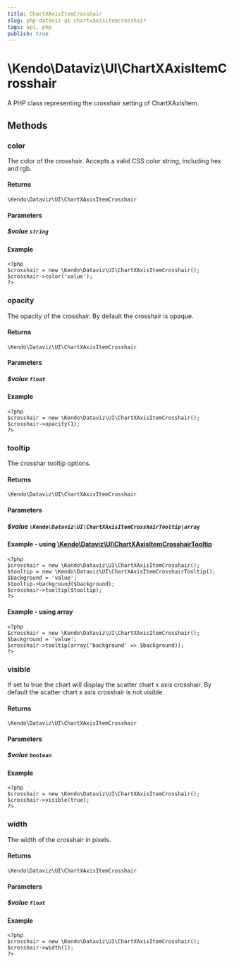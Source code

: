 ```yaml
---
title: ChartXAxisItemCrosshair
slug: php-dataviz-ui-chartxaxisitemcrosshair
tags: api, php
publish: true
---
```


# \Kendo\Dataviz\UI\ChartXAxisItemCrosshair

A PHP class representing the crosshair setting of ChartXAxisItem.


## Methods

### color
The color of the crosshair. Accepts a valid CSS color string, including hex and rgb.

#### Returns
`\Kendo\Dataviz\UI\ChartXAxisItemCrosshair`

#### Parameters

##### $value `string`



#### Example 
    <?php
    $crosshair = new \Kendo\Dataviz\UI\ChartXAxisItemCrosshair();
    $crosshair->color('value');
    ?>

### opacity
The opacity of the crosshair. By default the crosshair is opaque.

#### Returns
`\Kendo\Dataviz\UI\ChartXAxisItemCrosshair`

#### Parameters

##### $value `float`



#### Example 
    <?php
    $crosshair = new \Kendo\Dataviz\UI\ChartXAxisItemCrosshair();
    $crosshair->opacity(1);
    ?>

### tooltip

The crosshar tooltip options.

#### Returns
`\Kendo\Dataviz\UI\ChartXAxisItemCrosshair`

#### Parameters

##### $value `\Kendo\Dataviz\UI\ChartXAxisItemCrosshairTooltip|array`


#### Example - using [\Kendo\Dataviz\UI\ChartXAxisItemCrosshairTooltip](/api/wrappers/php/Kendo/Dataviz/UI/ChartXAxisItemCrosshairTooltip)
    <?php
    $crosshair = new \Kendo\Dataviz\UI\ChartXAxisItemCrosshair();
    $tooltip = new \Kendo\Dataviz\UI\ChartXAxisItemCrosshairTooltip();
    $background = 'value';
    $tooltip->background($background);
    $crosshair->tooltip($tooltip);
    ?>

#### Example - using array

    <?php
    $crosshair = new \Kendo\Dataviz\UI\ChartXAxisItemCrosshair();
    $background = 'value';
    $crosshair->tooltip(array('background' => $background));
    ?>

### visible
If set to true the chart will display the scatter chart x axis crosshair. By default the scatter chart x axis crosshair is not visible.

#### Returns
`\Kendo\Dataviz\UI\ChartXAxisItemCrosshair`

#### Parameters

##### $value `boolean`



#### Example 
    <?php
    $crosshair = new \Kendo\Dataviz\UI\ChartXAxisItemCrosshair();
    $crosshair->visible(true);
    ?>

### width
The width of the crosshair in pixels.

#### Returns
`\Kendo\Dataviz\UI\ChartXAxisItemCrosshair`

#### Parameters

##### $value `float`



#### Example 
    <?php
    $crosshair = new \Kendo\Dataviz\UI\ChartXAxisItemCrosshair();
    $crosshair->width(1);
    ?>

